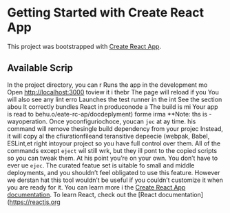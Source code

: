 # Getting Started with Create React App
This project was bootstrapped with [Create React App](https://github.com/facebook/create-react-app).
## Available Scrip
In the project directory, you can r
Runs the app in the development mo
Open [http://localhost:3000](http://ocalhost:3000) toview it i thebr
The page will reload if you
You will also see any lint erro
Launches the test runner in the int
See the section abou
It correctly bundles React in produconode a
The build is mi
Your app is read to behu.o/eate-rc-ap/docdeplyment) forme irma
**Note: ths is  -wayoperation. Once yoconfiguriochoce, youcan `jec` at ay time. his command will remove thesingle build dependency from your projec
Instead, it will copy al the cfiurationfileand teransitive depeecie (webpak, Babel, ESLint,et right intoyour project so you have full control over them. All of the commands except `eject` wil still wrk, but they ill pont to the copied scripts so you can tweak them. At his point you’re on your own.
You don’t have to ever ue `ejec`. The curated featue set is uitable fo small and middle deployments, and you shouldn’t feel obligated to use this feature. However we derstan hat this tool wouldn’t be useful if you couldn’t customize it when you are ready for it.
You can learn more i the [Create React App documentation](https://facebook.github.io/create-react-app/docs/getting-started).
To learn React, check out the [React documentation](https://reactjs.org
